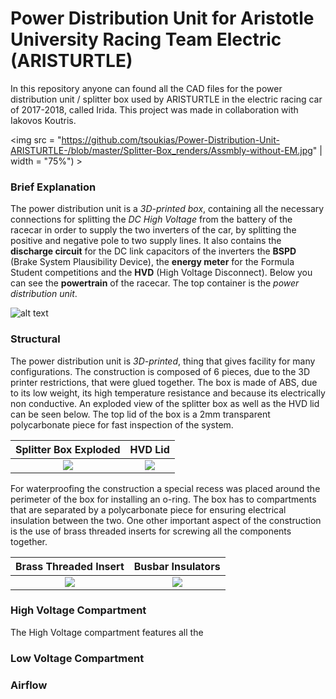 # Power Distribution Unit for Aristotle University Racing Team Electric (ARISTURTLE)

In this repository anyone can found all the CAD files for the power distribution unit / splitter box used by ARISTURTLE in the electric racing car of 2017-2018, called Irida. This project was made in collaboration with Iakovos Koutris. 

<img src = "https://github.com/tsoukias/Power-Distribution-Unit-ARISTURTLE-/blob/master/Splitter-Box_renders/Assmbly-without-EM.jpg" | width = "75%") >

### Brief Explanation

The power distribution unit is a *3D-printed box*, containing all the necessary connections for splitting the *DC High Voltage* from the battery of the racecar in order to supply the two inverters of the car, by splitting the positive and negative pole to two supply lines. It also contains the **discharge circuit** for the DC link capacitors of the inverters the **BSPD** (Brake System Plausibility Device), the **energy meter** for the Formula Student competitions and the **HVD** (High Voltage Disconnect). Below you can see the **powertrain** of the racecar. The top container is the *power distribution unit*.

![alt text](https://github.com/tsoukias/Power-Distribution-Unit-ARISTURTLE-/blob/master/Splitter-Box_renders/tractive_system_45_view.jpg)

### Structural 

The power distribution unit is *3D-printed*, thing that gives facility for many configurations. The construction is composed of 6 pieces, due to the 3D printer restrictions, that were glued together. The box is made of ABS, due to its low weight, its high temperature resistance and because its electrically non conductive. An exploded view of the splitter box as well as the HVD lid can be seen below. The top lid of the box is a 2mm transparent polycarbonate piece for fast inspection of the system.  

|                    Splitter Box Exploded                     |                           HVD Lid                            |
| :----------------------------------------------------------: | :----------------------------------------------------------: |
| ![](https://github.com/tsoukias/Power-Distribution-Unit-ARISTURTLE-/blob/master/Splitter-Box_renders/splitter-exploded.jpg) | ![](https://github.com/tsoukias/Power-Distribution-Unit-ARISTURTLE-/blob/master/Splitter-Box_renders/HVD-LID.jpg) |

For waterproofing the construction a special recess was placed around the perimeter of the box for installing an o-ring. The box has to compartments that are separated by a polycarbonate piece for ensuring electrical insulation between the two. One other important aspect of the construction is the use of brass threaded inserts for screwing all the components together. 

|                    Brass Threaded Insert                     |                      Busbar Insulators                       |
| :----------------------------------------------------------: | :----------------------------------------------------------: |
| ![](https://github.com/tsoukias/Power-Distribution-Unit-ARISTURTLE-/blob/master/Splitter-Box_renders/brass-threaded-inserts.jpg) | ![](https://github.com/tsoukias/Power-Distribution-Unit-ARISTURTLE-/blob/master/Splitter-Box_renders/busbar-insulators.jpg) |

### High Voltage Compartment

The High Voltage compartment features all the 

### Low Voltage Compartment



### Airflow




